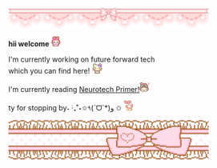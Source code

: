 <p align="left">
  <img src="./img/banner1.gif" width="400"> 
</p>

**hii welcome** <img src="./img/welcome.gif" width="20">

I'm currently working on future forward tech <br>
which you can find here! <img src="./img/nodnod.gif" width="20">

I'm currently reading <a href="https://www.goodreads.com/book/show/59784109-the-neurotech-primer">Neurotech Primer!</a><img src="./img/yeahhh.webp" width="20">

ty for stopping by˖ ࣪‧₊˚⋆✩٩(ˊᗜˋ*)و ✩
<img src="./img/bye.gif" width="20">

<p align="left">
  <img src="./img/bannerbottom.gif" width="400">
</p>

